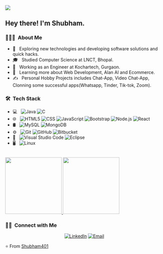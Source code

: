 <img src="https://avatars.githubusercontent.com/u/48400133?s=60&v=4">

<h2> Hey there! I'm Shubham.</h2>

<h3> 👨🏻‍💻 &nbsp;About Me </h3>

- 🤔 &nbsp; Exploring new technologies and developing software solutions and quick hacks.
- 🎓 &nbsp; Studied Computer Science at LNCT, Bhopal.
- 💼 &nbsp; Working as an Engineer at Kochartech, Gurgaon.
- 🌱 &nbsp; Learning more about Web Development, Alan AI and Ecommerce.
- ✍️ &nbsp; Personal Hobby Projects includes Chat-App, Video Chat-App, Clonning some successful apps(Whatsapp, Tinder, Tik-tok, Zoom).

<h3> 🛠 &nbsp;Tech Stack</h3>

- 💻 &nbsp;
  ![Java](https://img.shields.io/badge/-Java-333333?style=flat&logo=Java&logoColor=007396)
  ![C](https://img.shields.io/badge/-C-333333?style=flat&logo=C&logoColor=007396)
- 🌐 &nbsp;
  ![HTML5](https://img.shields.io/badge/-HTML5-333333?style=flat&logo=HTML5)
  ![CSS](https://img.shields.io/badge/-CSS-333333?style=flat&logo=CSS3&logoColor=1572B6)
  ![JavaScript](https://img.shields.io/badge/-JavaScript-333333?style=flat&logo=javascript)
  ![Bootstrap](https://img.shields.io/badge/-Bootstrap-333333?style=flat&logo=bootstrap&logoColor=563D7C)
  ![Node.js](https://img.shields.io/badge/-Node.js-333333?style=flat&logo=node.js)
  ![React](https://img.shields.io/badge/-React-333333?style=flat&logo=react)
- 🛢 &nbsp;
  ![MySQL](https://img.shields.io/badge/-MySQL-333333?style=flat&logo=mysql)
  ![MongoDB](https://img.shields.io/badge/-MongoDB-333333?style=flat&logo=mongodb)
- ⚙️ &nbsp;
  ![Git](https://img.shields.io/badge/-Git-333333?style=flat&logo=git)
  ![GitHub](https://img.shields.io/badge/-GitHub-333333?style=flat&logo=github)
  ![Bitbucket](https://img.shields.io/badge/-Bitbucket-333333?style=flat&logo=bitbucket)
- 🔧 &nbsp;
  ![Visual Studio Code](https://img.shields.io/badge/-Visual%20Studio%20Code-333333?style=flat&logo=visual-studio-code&logoColor=007ACC)
  ![Eclipse](https://img.shields.io/badge/-Eclipse-333333?style=flat&logo=eclipse-ide&logoColor=2C2255)
- 🖥 &nbsp;
  ![Linux](https://img.shields.io/badge/-Linux-333333?style=flat&logo=linux)

<br/>

<a href="https://github.com/Shubham401">
  <img height="180em" src="https://github-readme-stats.vercel.app/api?username=Shubham401&theme=buefy&show_icons=true" />
  <img height="180em" src="https://github-readme-stats.vercel.app/api/top-langs/?username=Shubham401&theme=buefy&layout=compact" />
</a>

<br/>

<h3> 🤝🏻 &nbsp;Connect with Me </h3>

<p align="center">
<a href="https://www.linkedin.com/in/shubham-387337129"><img alt="LinkedIn" src="https://img.shields.io/badge/LinkedIn-Shubham .-blue?style=flat-square&logo=linkedin"></a>
<a href="mailto:shubham26.bdps@gmail.com"><img alt="Email" src="https://img.shields.io/badge/Email-shubham26.bdps@gmail.com-blue?style=flat-square&logo=gmail"></a>
</p>

⭐️ From [Shubham401](https://github.com/Shubham401)
